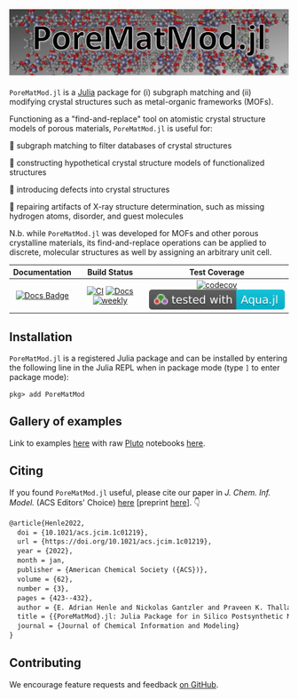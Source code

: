 ## ![logo.JPG](logo.jpg)

`PoreMatMod.jl` is a [Julia](https://julialang.org/) package for (i) subgraph matching and (ii) modifying crystal structures such as metal-organic frameworks (MOFs).

Functioning as a "find-and-replace" tool on atomistic crystal structure models of porous materials, `PoreMatMod.jl` is useful for:

:hammer: subgraph matching to filter databases of crystal structures

:hammer: constructing hypothetical crystal structure models of functionalized structures

:hammer: introducing defects into crystal structures

:hammer: repairing artifacts of X-ray structure determination, such as missing hydrogen atoms, disorder, and guest molecules

N.b. while `PoreMatMod.jl` was developed for MOFs and other porous crystalline materials, its find-and-replace operations can be applied to discrete, molecular structures as well by assigning an arbitrary unit cell.

| **Documentation**                                                                                                  | **Build Status**                                                                                                                                                                                                                                                                                                                                                                                                                                                                                                                                              | **Test Coverage**                                                                                                                                                                                                                                                                                |
|:------------------------------------------------------------------------------------------------------------------:|:-------------------------------------------------------------------------------------------------------------------------------------------------------------------------------------------------------------------------------------------------------------------------------------------------------------------------------------------------------------------------------------------------------------------------------------------------------------------------------------------------------------------------------------------------------------:|:------------------------------------------------------------------------------------------------------------------------------------------------------------------------------------------------------------------------------------------------------------------------------------------------:|
| [![Docs Badge](https://img.shields.io/badge/docs-dev-blue.svg)](https://SimonEnsemble.github.io/PoreMatMod.jl/dev) | [![CI](https://github.com/SimonEnsemble/PoreMatMod.jl/actions/workflows/CI_build.yml/badge.svg)](https://github.com/SimonEnsemble/PoreMatMod.jl/actions/workflows/CI_build.yml) [![Docs](https://github.com/SimonEnsemble/PoreMatMod.jl/actions/workflows/doc_deployment.yml/badge.svg)](https://github.com/SimonEnsemble/PoreMatMod.jl/actions/workflows/doc_deployment.yml) [![weekly](https://github.com/SimonEnsemble/PoreMatMod.jl/actions/workflows/weekly.yml/badge.svg)](https://github.com/SimonEnsemble/PoreMatMod.jl/actions/workflows/weekly.yml) | [![codecov](https://codecov.io/gh/SimonEnsemble/PoreMatMod.jl/branch/master/graph/badge.svg?token=Z9VMLXS3U9)](https://codecov.io/gh/SimonEnsemble/PoreMatMod.jl) [![Aqua QA](https://raw.githubusercontent.com/JuliaTesting/Aqua.jl/master/badge.svg)](https://github.com/JuliaTesting/Aqua.jl) |

## Installation

`PoreMatMod.jl` is a registered Julia package and can be installed by entering the following line in the Julia REPL when in package mode (type `]` to enter package mode):

```
pkg> add PoreMatMod
```

## Gallery of examples

Link to examples [here](https://simonensemble.github.io/PoreMatMod.jl/dev/examples/) with raw [Pluto](https://github.com/fonsp/Pluto.jl) notebooks [here](https://github.com/SimonEnsemble/PoreMatMod.jl/tree/master/examples).

## Citing

If you found `PoreMatMod.jl` useful, please cite our paper in *J. Chem. Inf. Model.* (ACS Editors' Choice) [here](https://pubs.acs.org/doi/10.1021/acs.jcim.1c01219) [preprint [here](https://chemrxiv.org/engage/chemrxiv/article-details/615cf5127d3da5dd7bee4a22)]. :point_down:

```latex
@article{Henle2022,
  doi = {10.1021/acs.jcim.1c01219},
  url = {https://doi.org/10.1021/acs.jcim.1c01219},
  year = {2022},
  month = jan,
  publisher = {American Chemical Society ({ACS})},
  volume = {62},
  number = {3},
  pages = {423--432},
  author = {E. Adrian Henle and Nickolas Gantzler and Praveen K. Thallapally and Xiaoli Z. Fern and Cory M. Simon},
  title = {{PoreMatMod}.jl: Julia Package for in Silico Postsynthetic Modification of Crystal Structure Models},
  journal = {Journal of Chemical Information and Modeling}
}
```

## Contributing

We encourage feature requests and feedback [on GitHub](https://github.com/SimonEnsemble/PoreMatMod.jl/issues).
